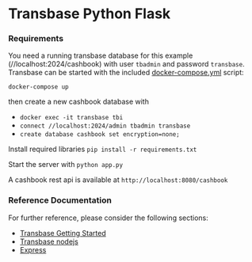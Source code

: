 # Transbase Python Flask

### Requirements

You need a running transbase database for this example (//localhost:2024/cashbook)
with user `tbadmin` and password `transbase`.
Transbase can be started with the included [docker-compose.yml](../docker-compose.yml) script:

`docker-compose up`

then create a new cashbook database with

- `docker exec -it transbase tbi`
- `connect //localhost:2024/admin tbadmin transbase`
- `create database cashbook set encryption=none;`

Install required libraries
`pip install -r requirements.txt`

Start the server with
`python app.py`

A cashbook rest api is available at
`http://localhost:8080/cashbook`

### Reference Documentation

For further reference, please consider the following sections:

- [Transbase Getting Started](https://www.transaction.de/fileadmin/public/transbase/8.4/docu/getstart.xhtml)
- [Transbase nodejs](https://github.com/TransactionSoftwareGmbH/transbase-nodejs)
- [Express](http://expressjs.com/)
